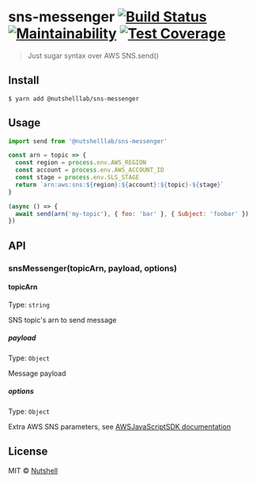 # sns-messenger [![Build Status](https://travis-ci.org/nutshell-lab/sns-messenger.svg?branch=master)](https://travis-ci.org/nutshell-lab/sns-messenger) [![Maintainability](https://api.codeclimate.com/v1/badges/10d58a30e59d0062f915/maintainability)](https://codeclimate.com/github/nutshell-lab/sns-messenger/maintainability) [![Test Coverage](https://api.codeclimate.com/v1/badges/10d58a30e59d0062f915/test_coverage)](https://codeclimate.com/github/nutshell-lab/sns-messenger/test_coverage)

> Just sugar syntax over AWS SNS.send()


## Install

```
$ yarn add @nutshelllab/sns-messenger
```


## Usage

```js
import send from '@nutshelllab/sns-messenger'

const arn = topic => {
  const region = process.env.AWS_REGION
  const account = process.env.AWS_ACCOUNT_ID
  const stage = process.env.SLS_STAGE
  return `arn:aws:sns:${region}:${account}:${topic}-${stage}`
}

(async () => {
  await send(arn('my-topic'), { foo: 'bar' }, { Subject: 'foobar' })
})
```


## API

### snsMessenger(topicArn, payload, options)

#### topicArn

Type: `string`

SNS topic's arn to send message

##### payload

Type: `Object`

Message payload

##### options

Type: `Object`

Extra AWS SNS parameters, see [AWSJavaScriptSDK documentation](https://docs.aws.amazon.com/AWSJavaScriptSDK/latest/AWS/SNS.html#publish-property)


## License

MIT © [Nutshell](https://nutshell-lab.com)
